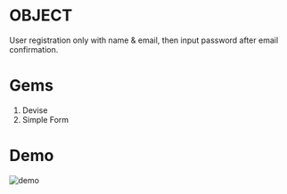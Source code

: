 # OBJECT

User registration only with name & email, then input password after email confirmation.

# Gems

1. Devise
2. Simple Form

# Demo

![demo](https://i.postimg.cc/0j4dBFTn/demo.gif)
